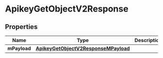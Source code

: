 
# ApikeyGetObjectV2Response

## Properties
| Name | Type | Description | Notes |
| ------------ | ------------- | ------------- | ------------- |
| **mPayload** | [**ApikeyGetObjectV2ResponseMPayload**](ApikeyGetObjectV2ResponseMPayload.md) |  |  |



